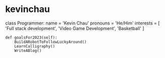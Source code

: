 # kevinchau
class Programmer:
    name = 'Kevin Chau'
    pronouns = 'He/Him'
    interests = [
                    'Full stack development',
                    'Video Game Development',
                    'Basketball'
                ]

    def goalsFor2023(self):
        BuildARobotToFollowLuckyAround()
        LearnCalligraphy()
        WriteABlog()
